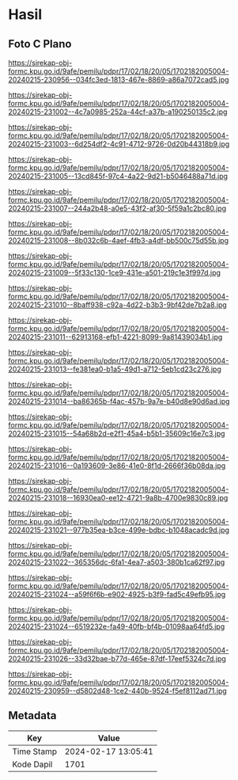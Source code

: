 # Hasil

## Foto C Plano

https://sirekap-obj-formc.kpu.go.id/9afe/pemilu/pdpr/17/02/18/20/05/1702182005004-20240215-230956--034fc3ed-1813-467e-8869-a86a7072cad5.jpg

https://sirekap-obj-formc.kpu.go.id/9afe/pemilu/pdpr/17/02/18/20/05/1702182005004-20240215-231002--4c7a0985-252a-44cf-a37b-a190250135c2.jpg

https://sirekap-obj-formc.kpu.go.id/9afe/pemilu/pdpr/17/02/18/20/05/1702182005004-20240215-231003--6d254df2-4c91-4712-9726-0d20b44318b9.jpg

https://sirekap-obj-formc.kpu.go.id/9afe/pemilu/pdpr/17/02/18/20/05/1702182005004-20240215-231005--13cd845f-97c4-4a22-9d21-b5046488a71d.jpg

https://sirekap-obj-formc.kpu.go.id/9afe/pemilu/pdpr/17/02/18/20/05/1702182005004-20240215-231007--244a2b48-a0e5-43f2-af30-5f59a1c2bc80.jpg

https://sirekap-obj-formc.kpu.go.id/9afe/pemilu/pdpr/17/02/18/20/05/1702182005004-20240215-231008--8b032c6b-4aef-4fb3-a4df-bb500c75d55b.jpg

https://sirekap-obj-formc.kpu.go.id/9afe/pemilu/pdpr/17/02/18/20/05/1702182005004-20240215-231009--5f33c130-1ce9-431e-a501-219c1e3f997d.jpg

https://sirekap-obj-formc.kpu.go.id/9afe/pemilu/pdpr/17/02/18/20/05/1702182005004-20240215-231010--8baff938-c92a-4d22-b3b3-9bf42de7b2a8.jpg

https://sirekap-obj-formc.kpu.go.id/9afe/pemilu/pdpr/17/02/18/20/05/1702182005004-20240215-231011--62913168-efb1-4221-8099-9a81439034b1.jpg

https://sirekap-obj-formc.kpu.go.id/9afe/pemilu/pdpr/17/02/18/20/05/1702182005004-20240215-231013--fe381ea0-b1a5-49d1-a712-5eb1cd23c276.jpg

https://sirekap-obj-formc.kpu.go.id/9afe/pemilu/pdpr/17/02/18/20/05/1702182005004-20240215-231014--ba86365b-f4ac-457b-9a7e-b40d8e90d6ad.jpg

https://sirekap-obj-formc.kpu.go.id/9afe/pemilu/pdpr/17/02/18/20/05/1702182005004-20240215-231015--54a68b2d-e2f1-45a4-b5b1-35609c16e7c3.jpg

https://sirekap-obj-formc.kpu.go.id/9afe/pemilu/pdpr/17/02/18/20/05/1702182005004-20240215-231016--0a193609-3e86-41e0-8f1d-2666f36b08da.jpg

https://sirekap-obj-formc.kpu.go.id/9afe/pemilu/pdpr/17/02/18/20/05/1702182005004-20240215-231018--16930ea0-ee12-4721-9a8b-4700e9830c89.jpg

https://sirekap-obj-formc.kpu.go.id/9afe/pemilu/pdpr/17/02/18/20/05/1702182005004-20240215-231021--977b35ea-b3ce-499e-bdbc-b1048acadc9d.jpg

https://sirekap-obj-formc.kpu.go.id/9afe/pemilu/pdpr/17/02/18/20/05/1702182005004-20240215-231022--365356dc-6fa1-4ea7-a503-380b1ca62f97.jpg

https://sirekap-obj-formc.kpu.go.id/9afe/pemilu/pdpr/17/02/18/20/05/1702182005004-20240215-231024--a59f6f6b-e902-4925-b3f9-fad5c49efb95.jpg

https://sirekap-obj-formc.kpu.go.id/9afe/pemilu/pdpr/17/02/18/20/05/1702182005004-20240215-231024--6519232e-fa49-40fb-bf4b-01098aa64fd5.jpg

https://sirekap-obj-formc.kpu.go.id/9afe/pemilu/pdpr/17/02/18/20/05/1702182005004-20240215-231026--33d32bae-b77d-465e-87df-17eef5324c7d.jpg

https://sirekap-obj-formc.kpu.go.id/9afe/pemilu/pdpr/17/02/18/20/05/1702182005004-20240215-230959--d5802d48-1ce2-440b-9524-f5ef8112ad71.jpg


## Metadata

| Key        | Value               |
| ---------- | ------------------- |
| Time Stamp | 2024-02-17 13:05:41 |
| Kode Dapil | 1701                |



